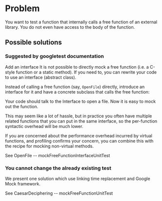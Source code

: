 # Problem

You want to test a function that internally
calls a free function of an external library.
You do not even have access to the body of the 
function. 

## Possible solutions

### Suggested by googletest documentation

Add an interface It is not possible to directly mock a free 
function (i.e. a C-style function or a static method). 
If you need to, you can rewrite your code to use an interface 
(abstract class).

Instead of calling a free function (say, `OpenFile`) directly, 
introduce an interface for it and have a concrete subclass that 
calls the free function:

Your code should talk to the Interface to open a file. Now it is
easy to mock out the function.

This may seem like a lot of hassle, but in practice you often 
have multiple related functions that you can put in the same interface, so the per-function syntactic overhead will be much lower.

If you are concerned about the performance overhead incurred by 
virtual functions, and profiling confirms your concern, 
you can combine this with the recipe for mocking non-virtual methods.

See OpenFile -- mockFreeFunctionInterfaceUnitTest

### You cannot change the already existing test 

We present one solution which use linking time replacement 
and Google Mock framework.

See CaesarDeciphering -- mockFreeFunctionUnitTest 